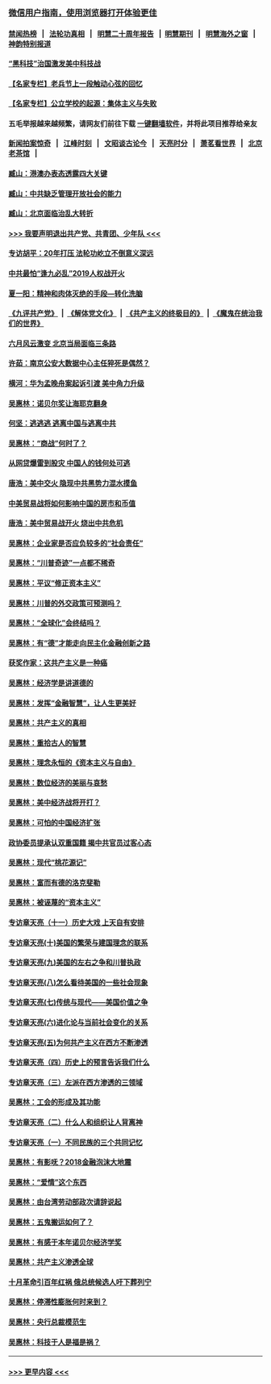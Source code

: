 ### [微信用户指南，使用浏览器打开体验更佳](https://github.com/gfw-breaker/banned-news1/blob/master/indexes/wechat-guide.md?t=0)
#### [禁闻热榜](热点新闻.md?t=0)  &nbsp;&nbsp;|&nbsp;&nbsp; [法轮功真相](https://github.com/gfw-breaker/truth/blob/master/README.md?t=0) &nbsp;&nbsp;|&nbsp;&nbsp; [明慧二十周年报告](https://github.com/gfw-breaker/mh-reports/blob/master/README.md?t=0) &nbsp;&nbsp;|&nbsp;&nbsp;[明慧期刊](https://github.com/gfw-breaker/mh-qikan) &nbsp;&nbsp;|&nbsp;&nbsp; [明慧海外之窗](https://github.com/gfw-breaker/mh-news/blob/master/README.md?t=0) &nbsp;&nbsp;|&nbsp;&nbsp; [神韵特别报道](https://github.com/gfw-breaker/mh-news/blob/master/shenyun.md?t=0)
#### [“黑科技”治国激发美中科技战](../pages/nsc423/n11638056.md?t=02050044) 
#### [【名家专栏】老兵节上一段触动心弦的回忆](../pages/nsc423/n11646016.md?t=02050044) 
#### [【名家专栏】公立学校的起源：集体主义与失败](../pages/nsc423/n11601833.md?t=02050044) 
#### 五毛举报越来越频繁，请网友们前往下载 [一键翻墙软件](https://github.com/gfw-breaker/ssr-accounts)，并将此项目推荐给亲友
#### [新闻拍案惊奇](https://github.com/gfw-breaker/banned-news1/blob/master/pages/link4.md) &nbsp;&nbsp;|&nbsp;&nbsp; [江峰时刻](https://github.com/gfw-breaker/banned-news1/blob/master/pages/link4.md) &nbsp;&nbsp;|&nbsp;&nbsp; [文昭谈古论今](https://github.com/gfw-breaker/banned-news1/blob/master/pages/link4.md) &nbsp;&nbsp;|&nbsp;&nbsp; [天亮时分](https://github.com/gfw-breaker/banned-news1/blob/master/pages/link4.md) &nbsp;&nbsp;|&nbsp;&nbsp; [萧茗看世界](https://github.com/gfw-breaker/banned-news1/blob/master/pages/link4.md) &nbsp;&nbsp;|&nbsp;&nbsp; [北京老茶馆](https://github.com/gfw-breaker/banned-news1/blob/master/pages/link4.md) &nbsp;&nbsp;|&nbsp;&nbsp; 
#### [臧山：港澳办表态透露四大关键](../pages/nsc423/n11421628.md?t=02050044) 
#### [臧山：中共缺乏管理开放社会的能力](../pages/nsc423/n11407457.md?t=02050044) 
#### [臧山：北京面临治乱大转折](../pages/nsc423/n11406895.md?t=02050044) 
#### [>>> 我要声明退出共产党、共青团、少年队 <<<](https://github.com/begood0513/goodnews/blob/master/quit/letter.md) 
#### [专访胡平：20年打压 法轮功屹立不倒意义深远](../pages/nsc423/n11398800.md?t=02050044) 
#### [中共最怕“逢九必乱”2019人权战开火](../pages/nsc423/n11385248.md?t=02050044) 
#### [夏一阳：精神和肉体灭绝的手段—转化洗脑](../pages/nsc423/n11368250.md?t=02050044) 
#### [《九评共产党》](https://github.com/begood0513/9ping.md/blob/master/README.md) &nbsp;|&nbsp; [《解体党文化》](../../../../jtdwh.md/blob/master/README.md)  &nbsp;|&nbsp; [《共产主义的终极目的》](../../../../gczydzjmd.md/blob/master/README.md) &nbsp;|&nbsp; [《魔鬼在统治我们的世界》](../../../../mgztzwmdsj.md/blob/master/README.md) 
#### [六月风云激变 北京当局面临三条路](../pages/nsc423/n11313668.md?t=02050044) 
#### [许茹：南京公安大数据中心主任猝死是偶然？](../pages/nsc423/n11064744.md?t=02050044) 
#### [横河：华为孟晚舟案起诉引渡 美中角力升级](../pages/nsc423/n11027230.md?t=02050044) 
#### [吴惠林：诺贝尔奖让海耶克翻身](../pages/nsc423/n10890049.md?t=02050044) 
#### [何坚：逃逃逃 逃离中国与逃离中共](../pages/nsc423/n10592891.md?t=02050044) 
#### [吴惠林：“商战”何时了？](../pages/nsc423/n10573558.md?t=02050044) 
#### [从网贷爆雷到股灾 中国人的钱何处可逃](../pages/nsc423/n10572800.md?t=02050044) 
#### [唐浩：美中交火 隐现中共黑势力混水摸鱼](../pages/nsc423/n10544040.md?t=02050044) 
#### [中美贸易战将如何影响中国的房市和币值](../pages/nsc423/n10543697.md?t=02050044) 
#### [唐浩：美中贸易战开火 烧出中共危机](../pages/nsc423/n10540126.md?t=02050044) 
#### [吴惠林：企业家是否应负较多的“社会责任”](../pages/nsc423/n10535022.md?t=02050044) 
#### [吴惠林：“川普奇迹”一点都不稀奇](../pages/nsc423/n10512808.md?t=02050044) 
#### [吴惠林：平议“修正资本主义”](../pages/nsc423/n10495724.md?t=02050044) 
#### [吴惠林：川普的外交政策可预测吗？](../pages/nsc423/n10462387.md?t=02050044) 
#### [吴惠林：“全球化”会终结吗？](../pages/nsc423/n10452838.md?t=02050044) 
#### [吴惠林：有“德”才能走向民主化金融创新之路](../pages/nsc423/n10432292.md?t=02050044) 
#### [获奖作家：这共产主义是一种癌](../pages/nsc423/n10431541.md?t=02050044) 
#### [吴惠林：经济学是讲道德的](../pages/nsc423/n10398014.md?t=02050044) 
#### [吴惠林：发挥“金融智慧”，让人生更美好](../pages/nsc423/n10375019.md?t=02050044) 
#### [吴惠林：共产主义的真相](../pages/nsc423/n10351394.md?t=02050044) 
#### [吴惠林：重拾古人的智慧](../pages/nsc423/n10337691.md?t=02050044) 
#### [吴惠林：理念永恒的《资本主义与自由》](../pages/nsc423/n10316274.md?t=02050044) 
#### [吴惠林：数位经济的美丽与哀愁](../pages/nsc423/n10292946.md?t=02050044) 
#### [吴惠林：美中经济战将开打？](../pages/nsc423/n10258825.md?t=02050044) 
#### [吴惠林：可怕的中国经济扩张](../pages/nsc423/n10219147.md?t=02050044) 
#### [政协委员提承认双重国籍 揭中共官员过客心态](../pages/nsc423/n10208809.md?t=02050044) 
#### [吴惠林：现代“桃花源记”](../pages/nsc423/n10185234.md?t=02050044) 
#### [吴惠林：富而有德的洛克斐勒](../pages/nsc423/n10142264.md?t=02050044) 
#### [吴惠林：被诬蔑的“资本主义”](../pages/nsc423/n10124816.md?t=02050044) 
#### [专访章天亮（十一）历史大戏 上天自有安排](../pages/nsc423/n10094905.md?t=02050044) 
#### [专访章天亮(十)美国的繁荣与建国理念的联系](../pages/nsc423/n10094899.md?t=02050044) 
#### [专访章天亮(九)美国的左右之争和川普执政](../pages/nsc423/n10094889.md?t=02050044) 
#### [专访章天亮(八)怎么看待美国的一些社会现象](../pages/nsc423/n10094857.md?t=02050044) 
#### [专访章天亮(七)传统与现代——美国价值之争](../pages/nsc423/n10093140.md?t=02050044) 
#### [专访章天亮(六)进化论与当前社会变化的关系](../pages/nsc423/n10092036.md?t=02050044) 
#### [专访章天亮(五)为何共产主义在西方不断渗透](../pages/nsc423/n10083620.md?t=02050044) 
#### [专访章天亮（四）历史上的预言告诉我们什么](../pages/nsc423/n10083606.md?t=02050044) 
#### [专访章天亮（三）左派在西方渗透的三领域](../pages/nsc423/n10081115.md?t=02050044) 
#### [吴惠林：工会的形成及其功能](../pages/nsc423/n10080633.md?t=02050044) 
#### [专访章天亮（二）什么人和组织让人背离神](../pages/nsc423/n10076637.md?t=02050044) 
#### [专访章天亮（一）不同民族的三个共同记忆](../pages/nsc423/n10074188.md?t=02050044) 
#### [吴惠林：有影呒？2018金融泡沫大地震](../pages/nsc423/n10040534.md?t=02050044) 
#### [吴惠林：“爱情”这个东西](../pages/nsc423/n10019423.md?t=02050044) 
#### [吴惠林：由台湾劳动部政次请辞说起](../pages/nsc423/n9979679.md?t=02050044) 
#### [吴惠林：五鬼搬运如何了？](../pages/nsc423/n9925338.md?t=02050044) 
#### [吴惠林：有感于本年诺贝尔经济学奖](../pages/nsc423/n9871883.md?t=02050044) 
#### [吴惠林：共产主义渗透全球](../pages/nsc423/n9812748.md?t=02050044) 
#### [十月革命引百年红祸 俄总统候选人吁下葬列宁](../pages/nsc423/n9810182.md?t=02050044) 
#### [吴惠林：停滞性膨胀何时来到？](../pages/nsc423/n9764136.md?t=02050044) 
#### [吴惠林：央行总裁模范生](../pages/nsc423/n9728134.md?t=02050044) 
#### [吴惠林：科技于人是福是祸？](../pages/nsc423/n9672982.md?t=02050044) 

----
#### [ >>> 更早内容 <<< ](../indexes/nsc423-earlier.md)
